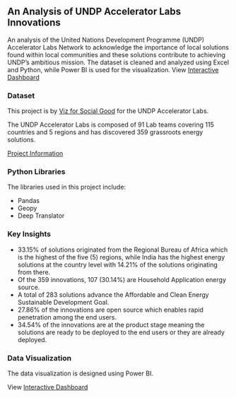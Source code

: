 
## An Analysis of UNDP Accelerator Labs Innovations
An analysis of the United Nations Development Programme (UNDP) Accelerator Labs Network to acknowledge the importance of local solutions found within local communities and these solutions contribute to achieving UNDP’s ambitious mission. The dataset is cleaned and analyzed using Excel and Python, while Power BI is used for the visualization.
View [Interactive Dashboard](https://app.powerbi.com/view?r=eyJrIjoiNDllNmY2NGYtM2ZhZS00ZWMwLTlkZjMtMDFiYmE3M2JiMDQ1IiwidCI6IjU4N2MyNTlkLWNlZmItNGNhMC05YzJmLTJlYzE1ZmQ0Yzc0MCJ9)

### Dataset
This project is by [Viz for Social Good](https://www.vizforsocialgood.com/) for the UNDP Accelerator Labs.

The UNDP Accelerator Labs is composed of 91 Lab teams covering 115 countries and 5 regions and has discovered 359 grassroots energy solutions.

[Project Information](https://www.vizforsocialgood.com/join-a-project/2022/9/15/undp-accelerator-labs-network)

### Python Libraries
The libraries used in this project include:
- Pandas
- Geopy
- Deep Translator

### Key Insights
- 33.15% of solutions originated from the Regional Bureau of Africa which is the highest of the five (5) regions, while India has the highest energy solutions at the country level with 14.21% of the solutions originating from there.
- Of the 359 innovations, 107 (30.14%) are Household Application energy source.
- A total of 283 solutions advance the Affordable and Clean Energy Sustainable Development Goal.
- 27.86% of the innovations are open source which enables rapid penetration among the end users.
- 34.54% of the innovations are at the product stage meaning the solutions are ready to be deployed to the end users or they are already deployed. 

### Data Visualization
The data visualization is designed using Power BI.

View [Interactive Dashboard](https://app.powerbi.com/view?r=eyJrIjoiNDllNmY2NGYtM2ZhZS00ZWMwLTlkZjMtMDFiYmE3M2JiMDQ1IiwidCI6IjU4N2MyNTlkLWNlZmItNGNhMC05YzJmLTJlYzE1ZmQ0Yzc0MCJ9)
